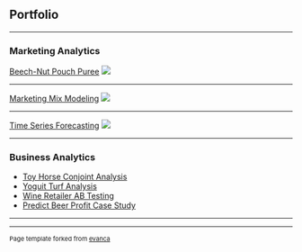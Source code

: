 ## Portfolio

---

### Marketing Analytics 

[Beech-Nut Pouch Puree](https://drive.google.com/file/d/1yoZXce-83KWPtZ4gOcduoqavC_AEzSWu/view?usp=sharing/)
<img src="images/dummy_thumbnail.jpg?raw=true"/>

---
[Marketing Mix Modeling](https://drive.google.com/file/d/1GcOTSna8l1apJi5daT5YC9J176bdgShZ/view?usp=sharing/)
<img src="images/dummy_thumbnail.jpg?raw=true"/>

---
[Time Series Forecasting](https://drive.google.com/file/d/1mX30dLRRIIeHFpol_1jeNt1aVTMsoiuY/view?usp=sharing/)
<img src="images/dummy_thumbnail.jpg?raw=true"/>

---

### Business Analytics 

- [Toy Horse Conjoint Analysis](https://drive.google.com/file/d/1a_CxOhmU4BklKAEndo-BFCgmabscbmea/view?usp=sharing/)
- [Yoguit Turf Analysis](https://drive.google.com/file/d/1Ye4uCHFlDbfVuGbObRXmYxSOTf9ZAPF4/view?usp=sharing/)
- [Wine Retailer AB Testing](https://drive.google.com/file/d/1P-BoBBhvmDirX0x50DDeyIjxXcxPQxX3/view?usp=sharing/)
- [Predict Beer Profit Case Study](https://drive.google.com/file/d/1qRCc8SCHjKtMi156ymOuEZpBSk_7mWTi/view?usp=sharing/)

---




---
<p style="font-size:11px">Page template forked from <a href="https://github.com/evanca/quick-portfolio">evanca</a></p>
<!-- Remove above link if you don't want to attibute -->
